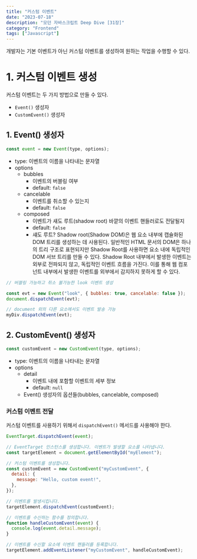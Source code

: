 ```yaml
---
title: "커스텀 이벤트"
date: "2023-07-18"
description: "모던 자바스크립트 Deep Dive [31장]"
category: "Frontend"
tags: ["Javascript"]
---
```


개발자는 기본 이벤트가 아닌 커스텀 이벤트를 생성하여 원하는 작업을 수행할 수 있다.

# 1. 커스텀 이벤트 생성

커스텀 이벤트는 두 가지 방법으로 만들 수 있다.

- `Event()` 생성자
- `CustomEvent()` 생성자

## 1. Event() 생성자

```js
const event = new Event(type, options);
```

- type: 이벤트의 이름을 나타내는 문자열
- options
  - bubbles
    - 이벤트의 버블링 여부
    - default: `false`
  - cancelable
    - 이벤트를 취소할 수 있는지
    - default: `false`
  - composed
    - 이벤트가 섀도 루트(shadow root) 바깥의 이벤트 핸들러로도 전달될지
    - default: `false`
    - 섀도 루트?
      Shadow root(Shadow DOM)은 웹 요소 내부에 캡슐화된 DOM 트리를 생성하는 데 사용된다. 일반적인 HTML 문서의 DOM은 하나의 트리 구조로 표현되지만 Shadow Root를 사용하면 요소 내에 독립적인 DOM 서브 트리를 만들 수 있다. Shadow Root 내부에서 발생한 이벤트는 외부로 전파되지 않고, 독립적인 이벤트 흐름을 가진다. 이를 통해 웹 컴포넌트 내부에서 발생한 이벤트를 외부에서 감지하지 못하게 할 수 있다.

```js
// 버블링 가능하고 취소 불가능한 look 이벤트 생성

const evt = new Event("look", { bubbles: true, cancelable: false });
document.dispatchEvent(evt);

// document 외의 다른 요소에서도 이벤트 발송 가능
myDiv.dispatchEvent(evt);
```

## 2. CustomEvent() 생성자

```js
const customEvent = new CustomEvent(type, options);
```

- type: 이벤트의 이름을 나타내는 문자열
- options
  - detail
    - 이벤트 내에 포함할 이벤트의 세부 정보
    - default: `null`
  - Event() 생성자의 옵션들(bubbles, cancelable, composed)

### 커스텀 이벤트 전달

커스텀 이벤트를 사용하기 위해서 `dispatchEvent()` 메서드를 사용해야 한다.

```js
EventTarget.dispatchEvent(event);
```

```js
// EventTarget 인스턴스를 생성합니다. 이벤트가 발생할 요소를 나타냅니다.
const targetElement = document.getElementById("myElement");

// 커스텀 이벤트를 생성합니다.
const customEvent = new CustomEvent("myCustomEvent", {
  detail: {
    message: "Hello, custom event!",
  },
});

// 이벤트를 발생시킵니다.
targetElement.dispatchEvent(customEvent);

// 이벤트를 수신하는 함수를 정의합니다.
function handleCustomEvent(event) {
  console.log(event.detail.message);
}

// 이벤트를 수신할 요소에 이벤트 핸들러를 등록합니다.
targetElement.addEventListener("myCustomEvent", handleCustomEvent);
```
